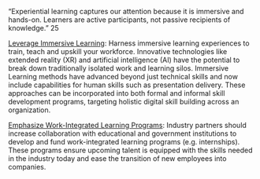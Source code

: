 “Experiential learning captures our attention because it is immersive and hands-on. Learners are active participants, not passive recipients of knowledge.” 25

[Leverage Immersive Learning](https://github.com/SADTxSAIT/dte-playbook/blob/main/experiential-learning/leverage-immersive-learning.md): Harness immersive learning experiences to train, teach and upskill your workforce. Innovative technologies like extended reality (XR) and artificial intelligence (AI) have the potential to break down traditionally isolated work and learning silos. Immersive Learning methods have advanced beyond just technical skills and now include capabilities for human skills such as presentation delivery. These approaches can be incorporated into both formal and informal skill development programs, targeting holistic digital skill building across an organization.

[Emphasize Work-Integrated Learning Programs](https://github.com/SADTxSAIT/dte-playbook/blob/main/experiential-learning/emphasize-work-integrated-learning-programs.md): Industry partners should increase collaboration with educational and government institutions to develop and fund work-integrated learning programs (e.g. internships). These programs ensure upcoming talent is equipped with the skills needed in the industry today and ease the transition of new employees into companies.
